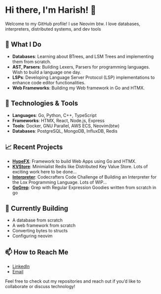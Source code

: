 # Hi there, I'm Harish! 👋

Welcome to my GitHub profile! I use Neovim btw. I love databases, interpreters, distributed systems, and dev tools

## 🚀 What I Do

- **Databases**: Learning about BTrees, and LSM Trees and implementing them from scratch.
- **AST, Parsers**: Building Lexers, Parsers for programming languages. Wish to build a language one day.
- **LSPs**: Developing Language Server Protocol (LSP) implementations to enhance code editor functionalities.
- **Web Frameworks**: Building my Web framework in Go and HTMX.

## 🔧 Technologies & Tools

- **Languages**: Go, Python, C++, TypeScript
- **Frameworks**: HTMX, React, Node.js, Express
- **Tools**: Docker, GNU Parallel, AWS ECS, Neovim(btw)
- **Databases**: PostgreSQL, MongoDB, InfluxDB, Redis

## 📈 Recent Projects

- **[HypeFX](https://github.com/harish876/hypefx)**: Framework to build Web Apps using Go and HTMX.
- **[KVStore](https://github.com/harish876/KVStore)**: Minimialist Redis like Distributed Key Value Store. Lots of exciting work here to be done...
- **[Interpreter](https://github.com/harish876/lox-lang)**: Codecrafters Code Challenge of Building an Interpreter for the Lox Programming Language. Lots of WIP...
- **[GoGrep](https://github.com/harish876/GoGrep)**: Grep with Regular Expression Goodies written from scratch in go

## 🌱 Currently Building

- A database from scratch
- A web framework from scratch
- Converting bytes to structs
- Configuring neovim

## 📫 How to Reach Me

- [LinkedIn](https://www.linkedin.com/in/harish876)
- [Email](mailto:harishgokul01@gmail.com)

Feel free to check out my repositories and reach out if you’d like to collaborate or discuss technology!
